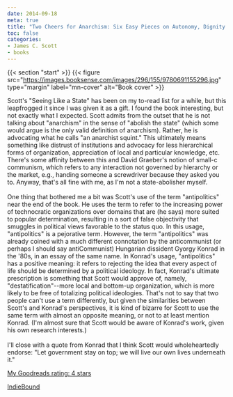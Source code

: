```yaml
---
date: 2014-09-18
meta: true
title: "Two Cheers for Anarchism: Six Easy Pieces on Autonomy, Dignity and Meaningful Work and Play"
toc: false
categories:
- James C. Scott
- books
---
```


{{< section "start" >}}
{{< figure src="https://images.booksense.com/images/296/155/9780691155296.jpg" type="margin" label="mn-cover" alt="Book cover" >}}

Scott's "Seeing Like a State" has been on my to-read list for a while, but this leapfrogged it since I was given it as a gift. I found the book interesting, but not exactly what I expected. Scott admits from the outset that he is not talking about "anarchism" in the sense of "abolish the state" (which some would argue is the only valid definition of anarchism). Rather, he is advocating what he calls "an anarchist squint." This ultimately means something like distrust of institutions and advocacy for less hierarchical forms of organization, appreciation of local and particular knowledge, etc. There's some affinity between this and David Graeber's notion of small-c communism, which refers to any interaction not governed by hierarchy or the market, e.g., handing someone a screwdriver because they asked you to. Anyway, that's all fine with me, as I'm not a state-abolisher myself.<br /><br />One thing that bothered me a bit was Scott's use of the term "antipolitics" near the end of the book. He uses the term to refer to the increasing power of technocratic organizations over domains that are (he says) more suited to popular determination, resulting in a sort of false objectivity that smuggles in political views favorable to the status quo. In this usage, "antipolitics" is a pejorative term. However, the term "antipolitics" was already coined with a much different connotation by the anticommunist (or perhaps I should say antiCommunist) Hungarian dissident Gyorgy Konrad in the '80s, in an essay of the same name. In Konrad's usage, "antipolitics" has a positive meaning: it refers to rejecting the idea that every aspect of life should be determined by a political ideology. In fact, Konrad's ultimate prescription is something that Scott would approve of, namely, "destatification"--more local and bottom-up organization, which is more likely to be free of totalizing political ideologies. That's not to say that two people can't use a term differently, but given the similarities between Scott's and Konrad's perspectives, it is kind of bizarre for Scott to use the same term with almost an opposite meaning, or not to at least mention Konrad. (I'm almost sure that Scott would be aware of Konrad's work, given his own research interests.)<br /><br />I'll close with a quote from Konrad that I think Scott would wholeheartedly endorse: "Let government stay on top; we will live our own lives underneath it." 

[My Goodreads rating: 4 stars](https://www.goodreads.com/review/show/1048776880)  

[IndieBound](https://www.indiebound.org/book/9780691155296)
